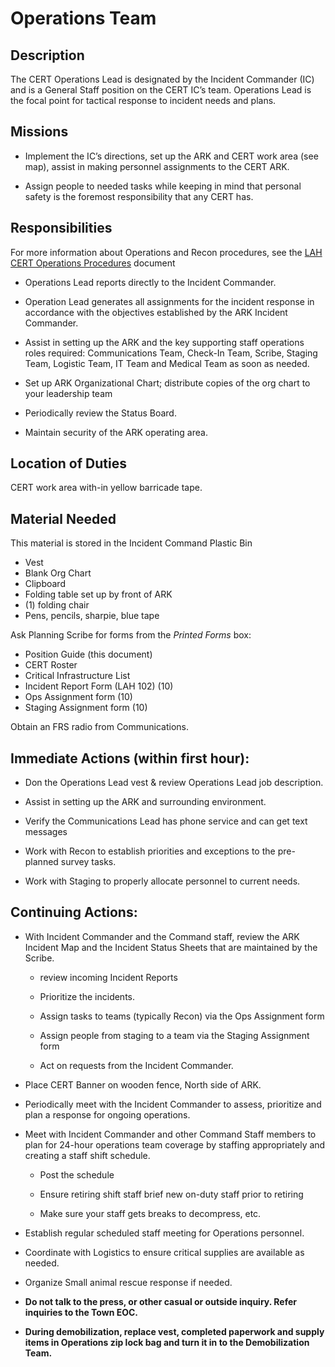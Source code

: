 
# Operations Team

## Description

The CERT Operations Lead is designated by the Incident Commander \(IC\) and
is a General Staff position on the CERT IC’s team. Operations Lead is the
focal point for tactical response to incident needs and plans.

## Missions

* Implement the IC’s directions, set up the ARK and CERT work area \(see map\),
assist in making personnel assignments to the CERT ARK.

* Assign people to needed tasks while keeping in mind that personal safety is the foremost responsibility that any CERT has.

## Responsibilities

For more information about Operations and Recon procedures, see the
[LAH CERT Operations Procedures](https://lah-cert-ops-documentation.readthedocs.io/en/latest/index.html)
document

* Operations Lead reports directly to the Incident Commander.

* Operation Lead generates all assignments for the incident response in accordance with the objectives established by the ARK Incident Commander.


* Assist in setting up the ARK and the key supporting staff operations roles required:
Communications Team, Check-In Team, Scribe, Staging Team,
 Logistic Team, IT Team and Medical Team as soon as needed.

* Set up ARK Organizational Chart; distribute copies of the org chart to
your leadership team

* Periodically review the Status Board.

* Maintain security of the ARK operating area.

## Location of Duties

CERT work area with-in yellow barricade tape.

## Material Needed

This material is stored in the Incident Command Plastic Bin

* Vest
* Blank Org Chart
* Clipboard
* Folding table set up by front of ARK
* \(1\) folding chair
* Pens, pencils, sharpie, blue tape

Ask Planning Scribe for forms from the *Printed Forms* box:

* Position Guide (this document)
* CERT Roster
* Critical Infrastructure List
* Incident Report Form (LAH 102) (10)
* Ops Assignment form (10)
* Staging Assignment form (10)

Obtain an FRS radio from Communications.


## Immediate Actions \(within first hour\):

* Don the Operations Lead vest & review Operations Lead job description.

* Assist in setting up the ARK and surrounding environment.

* Verify the Communications Lead has phone service and can get text messages

* Work with Recon to establish priorities and exceptions to the pre-planned survey tasks.

* Work with Staging to properly allocate personnel to current needs.

## Continuing Actions:

* With Incident Commander and the Command staff, review the ARK Incident Map and the Incident Status Sheets that are maintained by the Scribe.

  * review incoming Incident Reports

  * Prioritize the incidents.

  * Assign tasks to teams (typically Recon) via the Ops Assignment form

  * Assign people from staging to a team via the Staging Assignment form

  * Act on requests from the Incident Commander.

* Place CERT Banner on wooden fence, North side of ARK.

* Periodically meet with the Incident Commander to assess, prioritize and plan a response for ongoing operations.

* Meet with Incident Commander and other Command Staff members to plan for 24-hour operations team coverage by staffing appropriately and creating a staff shift schedule.

  * Post the schedule

  * Ensure retiring shift staff brief new on-duty staff prior to retiring

  * Make sure your staff gets breaks to decompress, etc.

* Establish regular scheduled staff meeting for Operations personnel.

* Coordinate with Logistics to ensure critical supplies are available as needed.

* Organize Small animal rescue response if needed.

* **Do not talk to the press, or other casual or outside inquiry. Refer inquiries to the Town EOC.**

* **During demobilization, replace vest, completed paperwork and supply items in Operations zip lock bag and turn it in to the Demobilization Team.**



